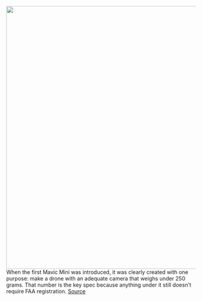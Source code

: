 <img src='https://cdn0.vox-cdn.com/hermano/verge/product/image/9504/vpavic_201214_4405_0362.jpg' width='700px' /><br/>
When the first Mavic Mini was introduced, it was clearly created with one purpose: make a drone with an adequate camera that weighs under 250 grams. That number is the key spec because anything under it still doesn't require FAA registration.
<a href='https://www.theverge.com/22277238/dji-mini-2-drone-review-price-specs-features'> Source <a/>
